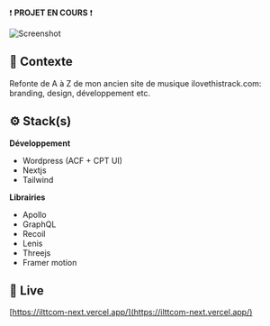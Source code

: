 ❗ **PROJET EN COURS** ❗

![Screenshot](screenshot.png)

## 📍 Contexte

Refonte de A à Z de mon ancien site de musique ilovethistrack.com: branding, design, développement etc.

## ⚙ Stack(s)

**Développement**
- Wordpress (ACF + CPT UI)
- Nextjs
- Tailwind

**Librairies**
- Apollo
- GraphQL
- Recoil
- Lenis
- Threejs
- Framer motion

## 🚀 Live

[https://ilttcom-next.vercel.app/](https://ilttcom-next.vercel.app/)
